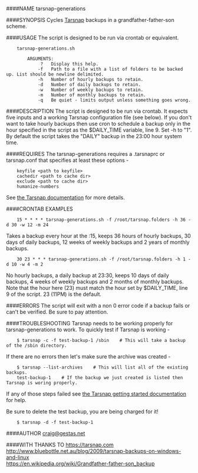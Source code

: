 ####NAME
tarsnap-generations  

####SYNOPSIS
Cycles [Tarsnap](https://tarsnap.com/ "Tarsnap") backups in a grandfather-father-son scheme.

####USAGE
The script is designed to be run via crontab or equivalent.
```gherkin
    tarsnap-generations.sh

        ARGUMENTS:
             ?   Display this help.    
            -f   Path to a file with a list of folders to be backed up. List should be newline delimited.  
            -h   Number of hourly backups to retain.
            -d   Number of daily backups to retain.
            -w   Number of weekly backups to retain.
            -m   Number of monthly backups to retain.
            -q   Be quiet - limits output unless something goes wrong.
```

####DESCRIPTION
The script is designed to be run via crontab. It expects five inputs and a working Tarsnap configuration file (see below).
If you don't want to take hourly backups then use cron to schedule a backup only in the hour specified in the script as the $DAILY_TIME variable, line 9. Set -h to "1". By default the script takes the "DAILY" backup in the 23:00 hour system time. 

####REQUIRES
The tarsnap-generations requires a .tarsnaprc or tarsnap.conf that specifies at least these options -  
```gherkin
    keyfile <path to keyfile>  
    cachedir <path to cache dir>  
    exclude <path to cache dir>  
    humanize-numbers
```
See [the Tarsnap documentation](http://www.tarsnap.com/man-tarsnap.conf.5.html "tarsnap.conf") for more details.

####CRONTAB EXAMPLES 	
```gherkin
    15 * * * * tarsnap-generations.sh -f /root/tarsnap.folders -h 36 -d 30 -w 12 -m 24
```
Takes a backup every hour at the :15, keeps 36 hours of hourly backups, 30 days of daily backups, 12 weeks of weekly backups and 2 years of monthly backups.
```gherkin
    30 23 * * * tarsnap-generations.sh -f /root/tarsnap.folders -h 1 -d 10 -w 4 -m 2
```
No hourly backups, a daily backup at 23:30, keeps 10 days of daily backups, 4 weeks of weekly backups and 2 months of monthly backups. Note that the hour here (23) must match the hour set by $DAILY_TIME, line 9 of the script. 23 (11PM) is the default.

####ERRORS
The script will exit with a non 0 error code if a backup fails or can't be verified. Be sure to pay attention. 

####TROUBLESHOOTING
Tarsnap needs to be working properly for tarsnap-generations to work. To quickly test if Tarsnap is working -  
```gherkin
    $ tarsnap -c -f test-backup-1 /sbin    # This will take a backup of the /sbin directory.
```    
If there are no errors then let's make sure the archive was created -  
```gherkin
    $ tarsnap --list-archives    # This will list all of the existing backups. 
    test-backup-1    # If the backup we just created is listed then Tarsnap is woring properly.
```
If any of those steps failed see [the Tarsnap getting started documentation](https://www.tarsnap.com/gettingstarted.html "Getting started with Tarsnap") for help.

Be sure to delete the test backup, you are being charged for it!
```gherkin
    $ tarsnap -d -f test-backup-1
```

####AUTHOR
craig@gestas.net

####WITH THANKS TO
https://tarsnap.com  
http://www.bluebottle.net.au/blog/2009/tarsnap-backups-on-windows-and-linux  
https://en.wikipedia.org/wiki/Grandfather-father-son_backup
